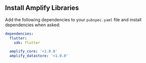 ## Install Amplify Libraries

Add the following dependencies to your `pubspec.yaml` file and install dependencies when asked:

```yaml
dependencies:
  flutter:
    sdk: flutter

  amplify_core: '<1.0.0'
  amplify_datastore: '<1.0.0'
```

